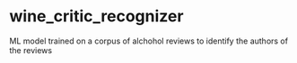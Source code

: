 # wine_critic_recognizer
ML model trained on a corpus of alchohol reviews to identify the authors of the reviews